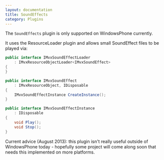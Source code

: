 ```yaml
---
layout: documentation
title: SoundEffects
category: Plugins
---
```

The `SoundEffects` plugin is only supported on WindowsPhone currently.

It uses the ResourceLoader plugin and allows small SoundEffect files to be played via:

```c#
public interface IMvxSoundEffectLoader
    : IMvxResourceObjectLoader<IMvxSoundEffect>
{
}

public interface IMvxSoundEffect
    : IMvxResourceObject, IDisposable
{
    IMvxSoundEffectInstance CreateInstance();
}

public interface IMvxSoundEffectInstance
    : IDisposable
{
    void Play();
    void Stop();
}
```

Current advice (August 2013): this plugin isn't really useful outside of WindowsPhone today - hopefully some project will come along soon that needs this implemented on more platforms.

